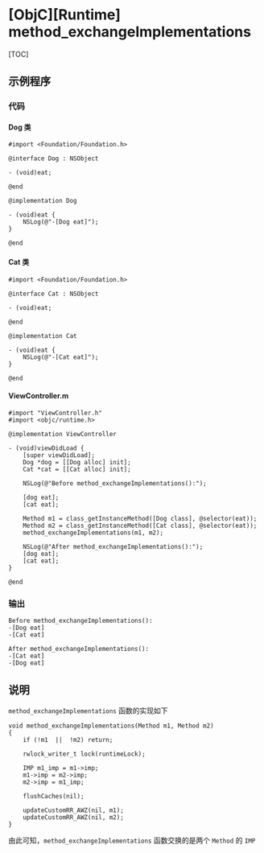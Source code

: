 # [ObjC][Runtime] method_exchangeImplementations

[TOC]

## 示例程序

### 代码

#### Dog 类

```objc
#import <Foundation/Foundation.h>

@interface Dog : NSObject

- (void)eat;

@end

@implementation Dog

- (void)eat {
    NSLog(@"-[Dog eat]");
}

@end
```

#### Cat 类

```objc
#import <Foundation/Foundation.h>

@interface Cat : NSObject

- (void)eat;

@end

@implementation Cat

- (void)eat {
    NSLog(@"-[Cat eat]");
}

@end
```

#### ViewController.m

```objc
#import "ViewController.h"
#import <objc/runtime.h>

@implementation ViewController

- (void)viewDidLoad {
    [super viewDidLoad];
    Dog *dog = [[Dog alloc] init];
    Cat *cat = [[Cat alloc] init];

    NSLog(@"Before method_exchangeImplementations():");

    [dog eat];
    [cat eat];

    Method m1 = class_getInstanceMethod([Dog class], @selector(eat));
    Method m2 = class_getInstanceMethod([Cat class], @selector(eat));
    method_exchangeImplementations(m1, m2);

    NSLog(@"After method_exchangeImplementations():");
    [dog eat];
    [cat eat];
}

@end
```

###  输出

```console
Before method_exchangeImplementations():
-[Dog eat]
-[Cat eat]

After method_exchangeImplementations():
-[Cat eat]
-[Dog eat]
```

## 说明

`method_exchangeImplementations` 函数的实现如下

```objc
void method_exchangeImplementations(Method m1, Method m2)
{
    if (!m1  ||  !m2) return;

    rwlock_writer_t lock(runtimeLock);

    IMP m1_imp = m1->imp;
    m1->imp = m2->imp;
    m2->imp = m1_imp;

    flushCaches(nil);

    updateCustomRR_AWZ(nil, m1);
    updateCustomRR_AWZ(nil, m2);
}
```

由此可知，`method_exchangeImplementations` 函数交换的是两个 `Method` 的 `IMP`

